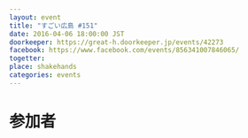 ```yaml
---
layout: event
title: "すごい広島 #151"
date: 2016-04-06 18:00:00 JST
doorkeeper: https://great-h.doorkeeper.jp/events/42273
facebook: https://www.facebook.com/events/856341007846065/
togetter:
place: shakehands
categories: events
---
```


# 参加者

